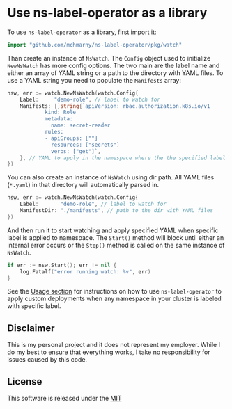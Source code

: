 # Use ns-label-operator as a library  

To use `ns-label-operator` as a library, first import it:

```go
import "github.com/mchmarny/ns-label-operator/pkg/watch"
```

Than create an instance of `NsWatch`. The `Config` object used to initialize `NewNsWatch` has more config options. The two main are the label name and either an array of YAML string or a path to the directory with YAML files. To use a YAML string you need to populate the `Manifests` array:

```go
nsw, err := watch.NewNsWatch(watch.Config{
    Label:     "demo-role", // label to watch for
    Manifests: []string{`apiVersion: rbac.authorization.k8s.io/v1
			kind: Role
			metadata:
			  name: secret-reader
			rules:
			- apiGroups: [""]
			  resources: ["secrets"]
			  verbs: ["get"]`,
	}, // YAML to apply in the namespace where the the specified label is applied
})
```

You can also create an instance of `NsWatch` using dir path. All YAML files (`*.yaml`) in that directory will automatically parsed in.

```go
nsw, err := watch.NewNsWatch(watch.Config{
    Label:       "demo-role", // label to watch for
    ManifestDir: "./manifests", // path to the dir with YAML files
})
```

And then run it to start watching and apply specified YAML when specific label is applied to namespace. The `Start()` method will block until either an internal error occurs or the `Stop()` method is called on the same instance of `NsWatch`.

```go
if err := nsw.Start(); err != nil {
    log.Fatalf("error running watch: %v", err)
}
```

See the [Usage section](./README.md#usage) for instructions on how to use `ns-label-operator` to apply custom deployments when any namespace in your cluster is labeled with specific label. 


## Disclaimer

This is my personal project and it does not represent my employer. While I do my best to ensure that everything works, I take no responsibility for issues caused by this code.

## License

This software is released under the [MIT](./LICENSE)
